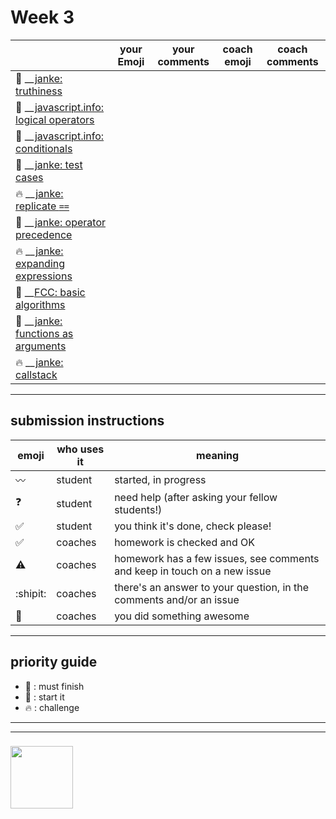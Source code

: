 # Week 3

|  | your Emoji | your comments | coach emoji | coach comments |
| --- | --- | --- | --- | --- |
| :dash: __[janke: truthiness](./jl-truthiness.md) | | | | |
| :seedling: __[javascript.info: logical operators](./jsinfo-logical-operators.md) | | | | |
| :seedling: __[javascript.info: conditionals](./jsinfo-conditionals.md) | | | | |
| :seedling: __[janke: test cases](./jl-test-cases.md) | | | | |
| :fire: __[janke: replicate ```==```](./jl-replicate-loose-equality.md) | | | | |
| :dash: __[janke: operator precedence](./jl-operator-precedence.md) | | | | |
| :fire: __[janke: expanding expressions](./jl-expanding-expressions.md) | | | | |
| :dash: __[FCC: basic algorithms](./fcc-algorithms-1.md) | | | | |
| :dash: __[janke: functions as arguments](./jl-functions-as-arguments.md) | | | | |
| :fire: __[janke: callstack](./jl-callstack.md) | | | | |





---


## submission instructions

| emoji | who uses it | meaning |
| --- | --- | --- |
|  :wavy_dash: | student | started, in progress  | 
| :question: | student | need help (after asking your fellow students!) | 
| :white_check_mark: | student | you think it's done, check please! | 
| :white_check_mark: | coaches | homework is checked and OK |
| :warning: | coaches | homework has a few issues, see comments and keep in touch on a new issue |
| :shipit: | coaches | there's an answer to your question, in the comments and/or an issue  | 
| :star2: | coaches | you did something awesome |

---

## priority guide

* :seedling: : must finish
* :dash: : start it
* :fire: : challenge

___
___
### <a href="https://hackyourfuture.be" target="_blank"><img src="https://pbs.twimg.com/profile_images/984474625009741824/Bs_qKx6-_400x400.jpg" width="100" height="100"></img></a>
